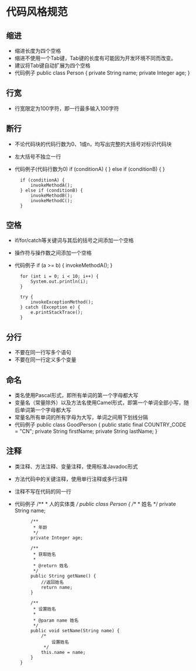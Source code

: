 # 代码风格规范
## 缩进
* 缩进长度为四个空格
* 缩进不使用一个Tab键，Tab键的长度有可能因为开发环境不同而改变。
* 建议将Tab键自动扩展为四个空格
* 代码例子
        public class Person {
            private String name;
            private Integer age;
        }

## 行宽
* 行宽限定为100字符，即一行最多输入100字符

## 断行
* 不论代码块的代码行数为0、1或n，均写出完整的大括号对标识代码块
* 左大括号不独立一行
* 代码例子(代码行数为0)
        if (conditionA) {
        } else if (conditionB) {
        }

        if (conditionA) {
            invokeMethodA();
        } else if (conditionB) {
            invokeMethodB();
            invokeMethodC();
        }

## 空格
* if/for/catch等关键词与其后的括号之间添加一个空格
* 操作符与操作数之间添加一个空格
* 代码例子
        if (a >= b) {
            invokeMethodA();
        }

        for (int i = 0; i < 10; i++) {
            System.out.println(i);
        }

        try {
            invokeExceptionMethod();
        } catch (Exception e) {
            e.printStackTrace();
        }

## 分行
* 不要在同一行写多个语句
* 不要在同一行定义多个变量

## 命名
* 类名使用Pascal形式，即所有单词的第一个字母都大写
* 变量名（常量除外）以及方法名使用Camel形式，即第一个单词全部小写，随后单词第一个字母都大写
* 常量名所有单词的所有字母为大写，单词之间用下划线分隔
* 代码例子
        public class GoodPerson {
            public static final COUNTRY_CODE = "CN";
            private String firstName;
            private String lastName;
        }

## 注释
* 类注释、方法注释、变量注释，使用标准Javadoc形式
* 方法代码中的关键注释，使用单行注释或多行注释
* 注释不写在代码的同一行
* 代码例子
        /**
         *  人的实体类
         */
        public class Person {
            /**
             * 姓名
             */
            private String name;

            /**
             * 年龄
             */
            private Integer age;

            /**
             * 获取姓名
             *
             * @return 姓名
             */
            public String getName() {
                //返回姓名
                return name;
            }

            /**
             * 设置姓名
             *
             * @param name 姓名
             */
            public void setName(String name) {
                /*
                    设置姓名
                 */
                this.name = name;
            }
        }
